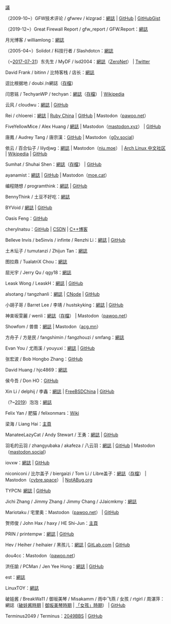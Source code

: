 [議](https://github.com/XX-net/XX-Net-dev/issues/85)

（2009-10~）GFW技术评论 / gfwrev / klzgrad：[網誌](https://gfwrev.blogspot.com/) | [GitHub](https://github.com/klzgrad) | [GitHubGist](https://gist.github.com/klzgrad)

（2019-12~）Great Firewall Report / gfw_report / GFW.Report：[網誌](https://gfw.report/)

月光博客 / williamlong：[網誌](https://www.williamlong.info/)

（2005-04~）Solidot / 科技行者 / Slashdotcn：[網誌](https://www.solidot.org/)

（~[2017-07-31](https://archive.ph/gcCUm)）东先生 / MyDF / lsd2004：[網誌](http://127.0.0.1:43110/mydf.bit/)（[ZeroNet](https://zeronet.io/)） | [Twitter](https://web.archive.org/web/20180826044823/https:/twitter.com/MyDF)

David Frank / bitinn / 比特客栈 / 店长：[網誌](https://bitinn.net/)

逗比根据地 / doubi /n網誌（[存檔](https://web.archive.org/web/20181120103104/https://doub.io/)）

闫恩铭 / TechyanWP / techyan：[網誌](https://techyan.me/)（[存檔](https://web.archive.org/web/20180224065832/https://techyan.me/)） | [Wikipedia](https://zh.wikipedia.org/wiki/User:Techyan)

云风 / cloudwu：[網誌](https://blog.codingnow.com/) | [GitHub](https://github.com/cloudwu)

Rei / chloerei：[網誌](https://chloerei.com/posts/) | [Ruby China](https://ruby-china.org/Rei) | [GitHub](https://github.com/chloerei) | Mastodon（[pawoo.net](https://pawoo.net/@Rei)）

FiveYellowMice / Alex Huang / [網誌](https://fiveyellowmice.com/) | Mastodon（[mastodon.xyz](https://mastodon.xyz/@FiveYellowMice)） | [GitHub](https://github.com/FiveYellowMice)

唐鳳 / Audrey Tang / 唐宗漢：[GitHub](https://github.com/audreyt) | Mastodon（[g0v.social](https://g0v.social/@au)）

依云 / 百合仙子 / lilydjwg：[網誌](https://blog.lilydjwg.me/) | Mastodon（[niu.moe](https://niu.moe/@lilydjwg)） | [Arch Linux 中文社区](https://bbs.archlinuxcn.org/search.php?action=show_user_posts&user_id=159) | [Wikipedia](https://zh.wikipedia.org/wiki/User:Lilydjwg) | [GitHub](https://github.com/lilydjwg)

Sumhat / Shuhai Shen：[網誌](https://leonax.net/)（[存檔](https://web.archive.org/web/20190126110642/https://leonax.net/)） | [GitHub](https://github.com/sumhat)

ayanamist：[網誌](https://blog.ayanamist.com/) | [GitHub](https://github.com/ayanamist) | Mastodon（[moe.cat](https://moe.cat/@ayanamist)）

编程随想 / programthink：[網誌](https://program-think.blogspot.com/) | [GitHub](https://github.com/programthink)

BennyThink / 土豆不好吃：[網誌](https://www.bennythink.com/)

BYVoid / [網誌](https://www.byvoid.com/) | [GitHub](https://github.com/BYVoid)

Oasis Feng：[GitHub](https://github.com/oasisfeng)

cherylnatsu：[GitHub](https://github.com/zooxyt) | [CSDN](https://web.archive.org/web/20180217013021/https://blog.csdn.net/cherylnatsu) | [C++博客](https://web.archive.org/web/20190321125939/http://www.cppblog.com/wuwu/)

Belleve Invis / be5invis / infinte / Renzhi Li：[網誌](https://typeof.net/) | [GitHub](https://github.com/be5invis)

土木坛子 / tumutanzi / Zhijun Tan：[網誌](https://tumutanzi.com/)

图拉鼎 / TualatriX Chou：[網誌](https://imtx.me/)

屈光宇 / Jerry Qu / qgy18：[網誌](https://imququ.com/)

Leask Wong / LeaskH：[網誌](https://leaskh.com/) | [GitHub](https://github.com/leask)

alsotang / tangzhanli：[網誌](https://fxck.it/) | [CNode](https://cnodejs.org/user/alsotang) | [GitHub](https://github.com/alsotang)

小胡子哥 / Barret Lee / 李靖 / hustskyking：[網誌](https://www.barretlee.com/entry/) | [GitHub](https://github.com/barretlee)

神楽坂雯麗 / wenli：[網誌](http://wenli.moe/)（[存檔](https://web.archive.org/web/20181226193159/http://wenli.moe/)） | Mastodon（[pawoo.net](https://pawoo.net/@wenli)）

Showfom / 兽兽：[網誌](https://sb.sb/) | Mastodon（[acg.mn](https://acg.mn/@Showfom)）

方舟子 / 方是民 / fangshimin / fangzhouzi / smfang：[網誌](http://www.xysblogs.org/fangzhouzi)

Evan You / 尤雨溪 / youyuxi：[網誌](https://blog.evanyou.me/) | [GitHub](https://github.com/yyx990803)

张宏波 / Bob Hongbo Zhang：[GitHub](https://github.com/bobzhang)

David Huang / hjc4869：[網誌](https://blog.hjc.im/)

侯今吾 / Don HO：[GitHub](https://github.com/donho)

Xin Li / delphij / 李鑫：[網誌](https://blog.delphij.net/) | [FreeBSDChina](https://wiki.freebsdchina.org/user/delphij) | [GitHub](https://github.com/delphij)

（?~[2019](https://archive.ph/7jNti)）泡泡：[網誌](https://pao-pao.net/articles)

Felix Yan / 肥猫 / felixonmars：[Wiki](https://felixc.at/)

梁海 / Liang Hai：[主頁](https://lianghai.github.io/)

ManateeLazyCat / Andy Stewart / 王勇：[網誌](https://manateelazycat.github.io/) | [GitHub](https://github.com/manateelazycat)

羽毛的云羽  / zhangyubaka / akafeza / 八云羽：[網誌](https://oao.moe/) | [GitHub](https://github.com/zhangyubaka) | Mastodon（[mastodon.social](https://mastodon.social/@zhangyubaka)）

iovxw：[網誌](https://iovxw.net/) | [GitHub](https://github.com/iovxw)

niconiconi / 比尔盖子 / biergaizi / Tom Li / Libre盖子：[網誌](https://tomli.blog/)（[存檔](https://web.archive.org/web/20190810213746/https://tomli.blog/)） | Mastodon（[cybre.space](https://cybre.space/@niconiconi)） | [NotABug.org](https://notabug.org/niconiconi)

TYPCN: [網誌](https://typcn.com/blog) | [GitHub](https://github.com/typcn)

Jichi Zhang / Jimmy Zhang / Jimmy Chang / JJaicmkmy：[網誌](https://jichi.ca/)

Mariotaku / 宅里奥：Mastodon（[pawoo.net](https://pawoo.net/@mariotaku)） | [GitHub](https://github.com/mariotaku)

贺师俊 / John Hax / haxy / HE Shi-Jun：[主頁](https://johnhax.net/)

PRIN / printempw：[網誌](https://printempw.github.io/) | [GitHub](https://github.com/printempw)

Hev / Heiher / heihaier / 黑孩儿：[網誌](https://hev.cc/) | [GitLab.com](https://gitlab.com/hev) | [GitHub](https://github.com/heiher)

dou4cc：Mastodon（[pawoo.net](https://pawoo.net/@dou4cc)）

洪任諭 / PCMan / Jen Yee Hong：[網誌](https://pcmanx.blogspot.com/) | [GitHub](https://github.com/PCMan)

est：[網誌](https://blog.est.im/)

LinuxTOY：[網誌](https://linuxtoy.org/)

破娃酱 / BreakWa11 / 御坂美琴 / Misakamm / 雨中飞燕 / 女孩 / rtgirl / 周湛萍：網誌（[破娃酱時期](https://web.archive.org/web/20170727123808/https://breakwa11.blogspot.com/) | [御坂美琴時期](https://web.archive.org/web/20161120142409/https://misakamm.com/blog/) | [「女孩」時期](https://web.archive.org/web/20140225214012/http://blog.sina.com.cn/rtgirl)） | [GitHub](https://github.com/breakwa11)

Terminus2049 / Terminus：[2049BBS](https://2049bbs.xyz/member/1) | [GitHub](https://github.com/Terminus2049)